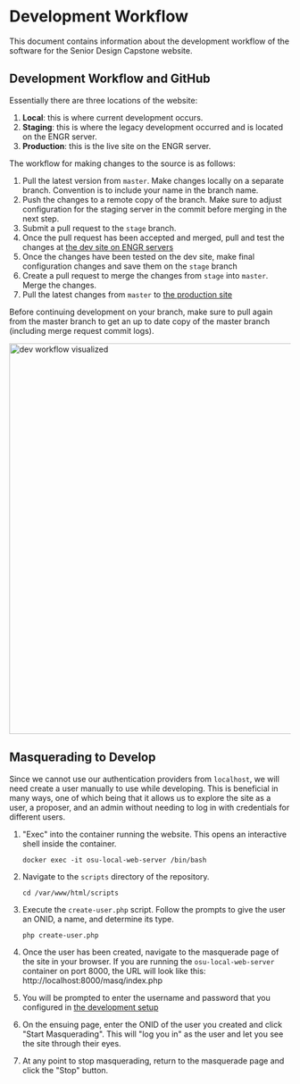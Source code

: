 # Development Workflow
This document contains information about the development workflow of the software for the Senior Design Capstone
website.

## Development Workflow and GitHub
Essentially there are three locations of the website:

1. **Local**: this is where current development occurs.
1. **Staging**: this is where the legacy development occurred and is located on the ENGR server.
1. **Production**: this is the live site on the ENGR server.

The workflow for making changes to the source is as follows:

1. Pull the latest version from `master`. Make changes locally on a separate branch. Convention is to include your 
   name in the branch name.
1. Push the changes to a remote copy of the branch. Make sure to adjust configuration for the staging server in the 
   commit before merging in the next step.
1. Submit a pull request to the `stage` branch.
1. Once the pull request has been accepted and merged, pull and test the changes at 
   [the dev site on ENGR servers](http://eecs.oregonstate.edu/education/capstone/newcapstone/)
1. Once the changes have been tested on the dev site, make final configuration changes and save them on the 
   `stage` branch
1. Create a pull request to merge the changes from `stage` into `master`. Merge the changes.
1. Pull the latest changes from `master` to [the production site](http://eecs.oregonstate.edu/capstone/submission/)

Before continuing development on your branch, make sure to pull again from the master branch to get an up to date
copy of the master branch (including merge request commit logs).

<img src="https://drive.google.com/uc?id=1o_GVzpQ0bLwZqK4bUJFDYVR0NepNy-HM" alt="dev workflow visualized"
    style="width: 700px; display: block; margin: auto;"/>

## Masquerading to Develop
Since we cannot use our authentication providers from `localhost`, we will need create a user manually to use while
developing. This is beneficial in many ways, one of which being that it allows us to explore the site as a user, a
proposer, and an admin without needing to log in with credentials for different users.

1. "Exec" into the container running the website. This opens an interactive shell inside the container.

       docker exec -it osu-local-web-server /bin/bash

1. Navigate to the `scripts` directory of the repository.

       cd /var/www/html/scripts

1. Execute the `create-user.php` script. Follow the prompts to give the user an ONID, a name, and determine its type.

       php create-user.php

1. Once the user has been created, navigate to the masquerade page of the site in your browser. If you are running the
   `osu-local-web-server` container on port 8000, the URL will look like this: http://localhost:8000/masq/index.php

1. You will be prompted to enter the username and password that you configured in 
   [the development setup](./dev-setup.md)

1. On the ensuing page, enter the ONID of the user you created and click "Start Masquerading". This will "log you in"
   as the user and let you see the site through their eyes.

1. At any point to stop masquerading, return to the masquerade page and click the "Stop" button.